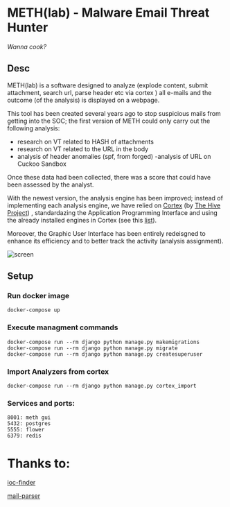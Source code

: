 # METH(lab) - Malware Email Threat Hunter
_Wanna cook?_

## Desc

METH(lab) is a software designed to analyze (explode content, submit attachment, search url, parse header etc via cortex ) all e-mails and the outcome (of the analysis) is displayed on a webpage.

This tool has been created several years ago to stop suspicious mails from getting into the SOC; the first version of METH could only carry out the following analysis:

- research on VT related to HASH of attachments
- research  on VT related to the URL in the body
- analysis of header anomalies (spf, from forged)
 -analysis of URL on Cuckoo Sandbox 

Once these data had been collected, there was a score that could have been assessed by the analyst.

With the newest version, the analysis engine has been improved; instead of implementing each analysis engine, we have relied on [Cortex](https://github.com/TheHive-Project/Cortex) (by [The Hive Project](https://github.com/TheHive-Project/)) , standardazing the Application Programming Interface and using the already installed engines in Cortex (see this [list](https://github.com/TheHive-Project/Cortex-Analyzers/tree/master/analyzers)).

Moreover, the Graphic User Interface has been entirely redeisgned to enhance its efficiency and to better track the activity (analysis assignment).

![screen](https://user-images.githubusercontent.com/10747900/110641722-9d690780-81b2-11eb-80f4-7b5e36e55957.jpg)



## Setup

### Run docker image
```
docker-compose up
```

### Execute managment commands
```
docker-compose run --rm django python manage.py makemigrations
docker-compose run --rm django python manage.py migrate
docker-compose run --rm django python manage.py createsuperuser
```

### Import Analyzers from cortex
```
docker-compose run --rm django python manage.py cortex_import
```

### Services and ports:
```
8001: meth gui
5432: postgres 
5555: flower
6379: redis
```


# Thanks to:
[ioc-finder](https://github.com/fhightower/ioc-finder)

[mail-parser](https://github.com/SpamScope/mail-parser)
